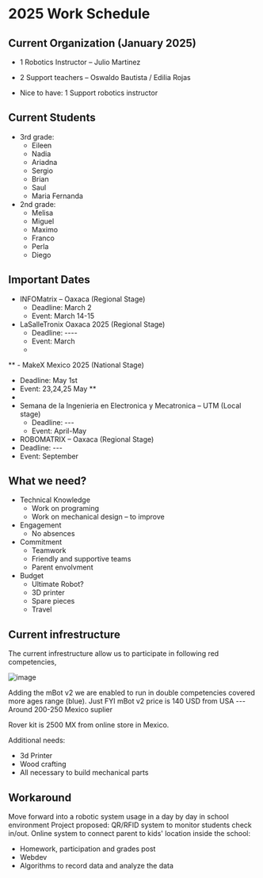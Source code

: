 # 2025 Work Schedule

## Current Organization (January 2025)

* 1 Robotics Instructor – Julio Martinez
* 2 Support teachers – Oswaldo Bautista / Edilia Rojas

* Nice to have: 1 Support robotics instructor

## Current Students

* 3rd grade:
  * Eileen
  * Nadia
  * Ariadna
  * Sergio
  * Brian
  * Saul
  * Maria Fernanda
* 2nd grade:
  * Melisa
  * Miguel
  * Maximo
  * Franco
  * Perla
  * Diego

## Important Dates

- INFOMatrix – Oaxaca (Regional Stage)
  - Deadline: March 2
  - Event: March 14-15
- LaSalleTronix Oaxaca 2025 (Regional Stage)
  - Deadline: ----
  - Event: March
  - 
** - MakeX Mexico 2025 (National Stage)
  - Deadline: May 1st
  - Event: 23,24,25 May **
  - 
- Semana de la Ingenieria en Electronica y Mecatronica – UTM (Local stage)
  - Deadline: ---
  - Event: April-May
- ROBOMATRIX – Oaxaca (Regional Stage)
 - Deadline: ---
 - Event: September

## What we need?

- Technical Knowledge
  - Work on programing
  - Work on mechanical design – to improve
- Engagement
  - No absences
- Commitment
  - Teamwork
  - Friendly and supportive teams
  - Parent envolvment
- Budget
  - Ultimate Robot?
  - 3D printer
  - Spare pieces
  - Travel
 
## Current infrestructure

The current infrestructure allow us to participate in following red competencies,

![image](https://github.com/user-attachments/assets/6619a93a-1e14-43f9-b325-accacbde4dff)

Adding the mBot v2 we are enabled to run in double competencies covered more ages range (blue). Just FYI mBot v2 price is 140 USD from USA --- Around 200-250 Mexico suplier

Rover kit is 2500 MX from online store in Mexico.

Additional needs:

- 3d Printer 
- Wood crafting
- All necessary to build mechanical parts
 
## Workaround

Move forward into a robotic system usage in a day by day in school environment
Project proposed: QR/RFID system to monitor students check in/out.
Online system to connect parent to kids' location inside the school:
 - Homework, participation and grades post
 - Webdev
 - Algorithms to record data and analyze the data






